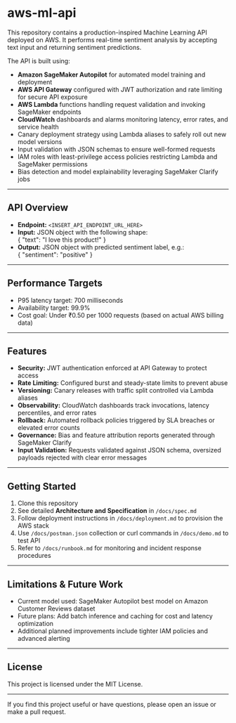# aws-ml-api

This repository contains a production-inspired Machine Learning API deployed on AWS. It performs real-time sentiment analysis by accepting text input and returning sentiment predictions.

The API is built using:

- **Amazon SageMaker Autopilot** for automated model training and deployment
- **AWS API Gateway** configured with JWT authorization and rate limiting for secure API exposure
- **AWS Lambda** functions handling request validation and invoking SageMaker endpoints
- **CloudWatch** dashboards and alarms monitoring latency, error rates, and service health
- Canary deployment strategy using Lambda aliases to safely roll out new model versions
- Input validation with JSON schemas to ensure well-formed requests
- IAM roles with least-privilege access policies restricting Lambda and SageMaker permissions
- Bias detection and model explainability leveraging SageMaker Clarify jobs

---

## API Overview

- **Endpoint:** `<INSERT_API_ENDPOINT_URL_HERE>`  
- **Input:** JSON object with the following shape:  
{
"text": "I love this product!"
}
- **Output:** JSON object with predicted sentiment label, e.g.:  
{
"sentiment": "positive"
}

---

## Performance Targets

- P95 latency target: 700 milliseconds  
- Availability target: 99.9%  
- Cost goal: Under ₹0.50 per 1000 requests (based on actual AWS billing data)

---

## Features

- **Security:** JWT authentication enforced at API Gateway to protect access  
- **Rate Limiting:** Configured burst and steady-state limits to prevent abuse  
- **Versioning:** Canary releases with traffic split controlled via Lambda aliases  
- **Observability:** CloudWatch dashboards track invocations, latency percentiles, and error rates  
- **Rollback:** Automated rollback policies triggered by SLA breaches or elevated error counts  
- **Governance:** Bias and feature attribution reports generated through SageMaker Clarify  
- **Input Validation:** Requests validated against JSON schema, oversized payloads rejected with clear error messages

---

## Getting Started

1. Clone this repository  
2. See detailed **Architecture and Specification** in `/docs/spec.md`  
3. Follow deployment instructions in `/docs/deployment.md` to provision the AWS stack  
4. Use `/docs/postman.json` collection or curl commands in `/docs/demo.md` to test API  
5. Refer to `/docs/runbook.md` for monitoring and incident response procedures  

---

## Limitations & Future Work

- Current model used: SageMaker Autopilot best model on Amazon Customer Reviews dataset  
- Future plans: Add batch inference and caching for cost and latency optimization  
- Additional planned improvements include tighter IAM policies and advanced alerting  

---

## License

This project is licensed under the MIT License.

---

If you find this project useful or have questions, please open an issue or make a pull request.
